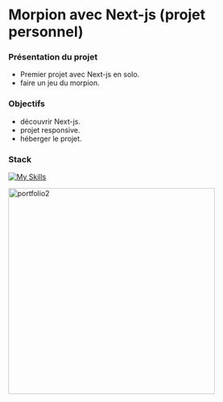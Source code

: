 # Morpion avec Next-js (projet personnel)



### Présentation du projet

- Premier projet avec Next-js en solo.
- faire un jeu du morpion.

### Objectifs

- découvrir Next-js.
- projet responsive.
- héberger le projet.

### Stack

[![My Skills](https://skillicons.dev/icons?i=nextjs,css,github,git,vscode,vercel)](https://skillicons.dev)

<p>
  <img src="https://github.com/PierreMerlaud/morpion/assets/114992735/4b29958e-84d6-4b6a-b0c0-98168e802793" alt="portfolio2" width="410" style="margin: auto;">
</p>
